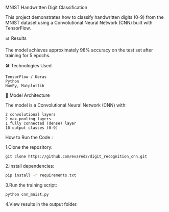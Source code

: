 MNIST Handwritten Digit Classification

This project demonstrates how to classify handwritten digits (0-9) from the MNIST dataset using a Convolutional Neural Network (CNN) built with TensorFlow.

📊 Results

The model achieves approximately 98% accuracy on the test set after training for 5 epochs.


🛠️ Technologies Used

    TensorFlow / Keras
    Python
    NumPy, Matplotlib
    

🤖 Model Architecture

The model is a Convolutional Neural Network (CNN) with:

    2 convolutional layers
    2 max-pooling layers
    1 fully connected (dense) layer
    10 output classes (0-9)



 How to Run the Code :
 
 1.Clone the repository:
    
    git clone https://github.com/evared2/digit_recognition_cnn.git



 2.Install dependencies:
 
  ```sh
pip install -r requirements.txt
```



 3.Run the training script:
 
```sh
python cnn_mnist.py
```

  


 4.View results in the output folder.


